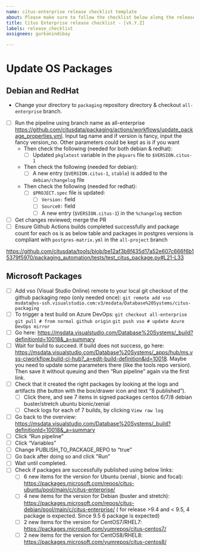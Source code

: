 ```yaml
---
name: citus-enterprise release checklist template
about: Please make sure to follow the checklist below along the release process.
title: Citus Enterprise release checklist - [vX.Y.Z]
labels: release_checklist
assignees: gurkanindibay

---
```


# Update OS Packages
## Debian and RedHat
- Change your directory to `packaging` repository directory & checkout `all-enterprise` branch.
- [ ] Run the pipeline using branch name as all-enterprise https://github.com/citusdata/packaging/actions/workflows/update_package_properties.yml. Input tag name and if version is fancy, input the fancy version_no. Other parameters could be kept as is if you want
  - Then check the following (needed for both debian & redhat):
    - [ ] Updated `pkglatest` variable in the `pkgvars` file to `$VERSION.citus-1`
  - Then check the following (needed for debian):
    - [ ] A new entry (`$VERSION.citus-1`, `stable`) is added to the `debian/changelog` file
  - Then check the following (needed for redhat):
    - [ ] `$PROJECT.spec` file is updated:
      - [ ] `Version:` field
      - [ ] `Source0:` field
      - [ ] A new entry (`$VERSION.citus-1`) in the `%changelog` section
- [ ] Get changes reviewed; merge the PR
- [ ] Ensure Github Actions builds completed successfully and package count for each os is as below table and packages in postgres versions is compliant with `postgres-matrix.yml` in the `all-project` branch

https://github.com/citusdata/tools/blob/be12af3b8f435d17a52e607c666f6b15379f5970/packaging_automation/tests/test_citus_package.py#L21-L33

## Microsoft Packages

- [ ] Add vso (Visual Studio Online) remote to your local git checkout of the github packaging repo (only needed once):
`git remote add vso msdata@vs-ssh.visualstudio.com:v3/msdata/Database%20Systems/citus-packaging`
- [ ] To trigger a test build on Azure DevOps:
`git checkout all-enterprise`
`git pull # from normal github origin`
`git push vso # update Azure DevOps mirror`
- [ ] Go here: https://msdata.visualstudio.com/Database%20Systems/_build?definitionId=10018&_a=summary
- [ ] Wait for build to succeed. If build does not success, go here:
https://msdata.visualstudio.com/Database%20Systems/_apps/hub/ms.vss-ciworkflow.build-ci-hub?_a=edit-build-definition&id=10018.
Maybe you need to update some parameters there (like the tools repo version). Then save it without queuing and then “Run pipeline” again via the first link.
- [ ] Check that it created the right packages by looking at the logs and artifacts (the button with the box/drawer icon and text “8 published”).
  - [ ] Click there, and see 7 items in signed packages
         centos 6/7/8
         debian buster/stretch
         ubuntu bionic/xenial
  - [ ] Check logs for each of 7 builds, by clicking `View raw log`
- [ ] Go back to the overview: https://msdata.visualstudio.com/Database%20Systems/_build?definitionId=10018&_a=summary
- [ ] Click “Run pipeline”
- [ ] Click “Variables”
- [ ] Change PUBLISH_TO_PACKAGE_REPO to “true”
- [ ] Go back after doing so and click "Run”
- [ ] Wait until completed.
- [ ] Check if packages are successfully published using below links:
  - [ ] 6 new items for the version for Ubuntu (xenial , bionic and focal): https://packages.microsoft.com/repos/citus-ubuntu/pool/main/c/citus-enterprise/
  - [ ] 4 new items for the version for Debian (buster and stretch): https://packages.microsoft.com/repos/citus-debian/pool/main/c/citus-enterprise/ ( for release >9.4 and < 9.5,  4 package is expected. Since 9.5 6 package is expected)
  - [ ] 2 new items for the version for CentOS7/RHEL7: https://packages.microsoft.com/yumrepos/citus-centos7/
  - [ ] 2 new items for the version for CentOS8/RHEL8: https://packages.microsoft.com/yumrepos/citus-centos8/
